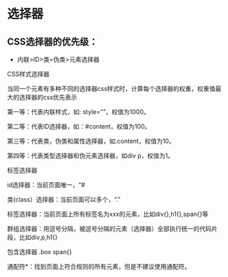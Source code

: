# 选择器
## CSS选择器的优先级：
- 内联>ID>类=伪类>元素选择器


CSS样式选择器
	
当同一个元素有多种不同的选择器css样式时，计算每个选择器的权重，权重值最大的选择器的css优先表示
	
第一等：代表内联样式，如: style=””，权值为1000。
	
第二等：代表ID选择器，如：#content，权值为100。
	
第三等：代表类，伪类和属性选择器，如.content，权值为10。
	
第四等：代表类型选择器和伪元素选择器，如div p，权值为1。


标签选择器
	
id选择器：当前页面唯一，“#
	
类(class）选择器：当前页面可以多个，“.”
	
标签选择器：当前页面上所有标签名为xxx的元素，比如div{},h1{},span{}等
	
群组选择器：用逗号分隔，被逗号分隔的元素（选择器）全部执行统一的代码片段，比如div,p,h1{}
	
包含选择器 .box  span{} 
	
通配符*：找到页面上符合规则的所有元素，但是不建议使用通配符。


